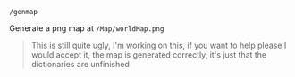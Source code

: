 `/genmap`

Generate a png map at `/Map/worldMap.png`

> This is still quite ugly, I'm working on this, if you want to help please I would accept it, the map is generated correctly, it's just that the dictionaries are unfinished
